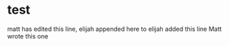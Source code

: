 # test
matt has edited this line, elijah appended here to
elijah added this line
Matt wrote this one
